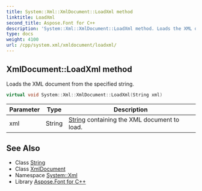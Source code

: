 ```yaml
---
title: System::Xml::XmlDocument::LoadXml method
linktitle: LoadXml
second_title: Aspose.Font for C++
description: 'System::Xml::XmlDocument::LoadXml method. Loads the XML document from the specified string in C++.'
type: docs
weight: 4100
url: /cpp/system.xml/xmldocument/loadxml/
---
```

## XmlDocument::LoadXml method


Loads the XML document from the specified string.

```cpp
virtual void System::Xml::XmlDocument::LoadXml(String xml)
```


| Parameter | Type | Description |
| --- | --- | --- |
| xml | String | [String](../../../system/string/) containing the XML document to load. |

## See Also

* Class [String](../../../system/string/)
* Class [XmlDocument](../)
* Namespace [System::Xml](../../)
* Library [Aspose.Font for C++](../../../)
